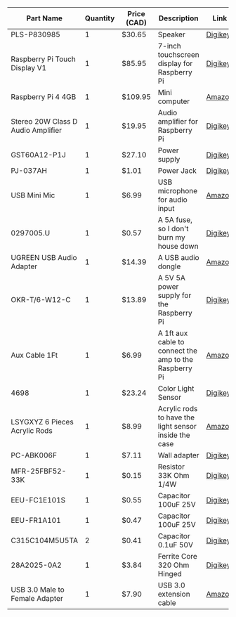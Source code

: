 | Part Name                          | Quantity | Price (CAD) | Description                                      | Link                                                                                     |
|------------------------------------|----------|-------------|--------------------------------------------------|------------------------------------------------------------------------------------------|
| PLS-P830985                        | 1        | $30.65      | Speaker                                          | [Digikey](https://www.digikey.ca/en/products/detail/peerless-by-tymphany/PLS-P830985/6211132) |
| Raspberry Pi Touch Display V1      | 1        | $85.95      | 7-inch touchscreen display for Raspberry Pi     | [Digikey](https://www.digikey.ca/en/products/detail/raspberry-pi/ASIN-B00X4WHP5E/6211133) |
| Raspberry Pi 4 4GB                 | 1        | $109.95     | Mini computer                                   | [Amazon](https://www.amazon.ca/Raspberry-Model-2019-Quad-Bluetooth/dp/B07TC2BK1X/)       |
| Stereo 20W Class D Audio Amplifier | 1        | $19.95      | Audio amplifier for Raspberry Pi                | [Digikey](https://www.digikey.ca/en/products/detail/adafruit-industries-llc/1752/4990780) |
| GST60A12-P1J                       | 1        | $27.10      | Power supply                                    | [Digikey](https://www.digikey.ca/en/products/detail/mean-well-usa-inc/GST60A12-P1J/7703712) |
| PJ-037AH                           | 1        | $1.01       | Power Jack                                      | [Digikey](https://www.digikey.ca/en/products/detail/same-sky-formerly-cui-devices/PJ-037AH/1644547) |
| USB Mini Mic                       | 1        | $6.99       | USB microphone for audio input                  | [Amazon](https://www.amazon.ca/Mini-Microphone-Skype-Desktop-Laptop/dp/B076BC2Y3W/)       |
| 0297005.U                          | 1        | $0.57       | A 5A fuse, so I don't burn my house down        | [Digikey](https://www.digikey.ca/en/products/detail/littelfuse-inc/0297005-U/3427486)     |
| UGREEN USB Audio Adapter           | 1        | $14.39      | A USB audio dongle                              | [Amazon](https://www.amazon.ca/UGREEN-Adapter-Support-Headphone-Compatible-dp-B08Y8CZB2S/dp/B08Y8CZB2S/ref=dp_ob_title_ce) |
| OKR-T/6-W12-C                      | 1        | $13.89      | A 5V 5A power supply for the Raspberry Pi       | [Digikey](https://www.digikey.ca/en/products/detail/murata-power-solutions-inc/OKR-T-6-W12-C/2199629) |
| Aux Cable 1Ft                      | 1        | $6.99       | A 1ft aux cable to connect the amp to the Raspberry Pi | [Amazon](https://www.amazon.ca/Tan-QY-Auxiliary-Compatible-Headphones/dp/B08BNMJ3ND/) |
| 4698                               | 1        | $23.24      | Color Light Sensor                              | [Digikey](https://www.digikey.ca/en/products/detail/adafruit-industries-llc/4698/13162109) |
| LSYGXYZ 6 Pieces Acrylic Rods      | 1        | $8.99       | Acrylic rods to have the light sensor inside the case | [Amazon](https://www.amazon.ca/LSYGXYZ-Acrylic-Decorations-Gardening%EF%BC%883mm-Diameter%EF%BC%89/dp/B09M846847/) |
| PC-ABK006F                         | 1        | $7.11       | Wall adapter                                    | [Digikey](https://www.digikey.ca/en/products/detail/bel-inc/PC-ABK006F/15777826)          |
| MFR-25FBF52-33K                    | 1        | $0.15       | Resistor 33K Ohm 1/4W                           | [Digikey](https://www.digikey.ca/en/products/detail/yageo/MFR-25FBF52-33K/9138137)        |
| EEU-FC1E101S                       | 1        | $0.55       | Capacitor 100uF 25V                             | [Digikey](https://www.digikey.ca/en/products/detail/panasonic-electronic-components/EEU-FC1E101S/1022050) |
| EEU-FR1A101                        | 1        | $0.47       | Capacitor 100uF 25V                             | [Digikey](https://www.digikey.ca/en/products/detail/panasonic-electronic-components/EEU-FR1A101/2433507) |
| C315C104M5U5TA                     | 2        | $0.41       | Capacitor 0.1uF 50V                             | [Digikey](https://www.digikey.ca/en/products/detail/kemet/C315C104M5U5TA/817927)          |
| 28A2025-0A2                        | 1        | $3.84       | Ferrite Core 320 Ohm Hinged                     | [Digikey](https://www.digikey.ca/en/products/detail/laird-signal-integrity-products/28A2025-0A2/242803) |
| USB 3.0 Male to Female Adapter     | 1        | $7.90       | USB 3.0 extension cable                         | [Amazon](https://www.amazon.ca/Female-Extension-Cable-Male-Female/dp/B084WPG7QG/)         |